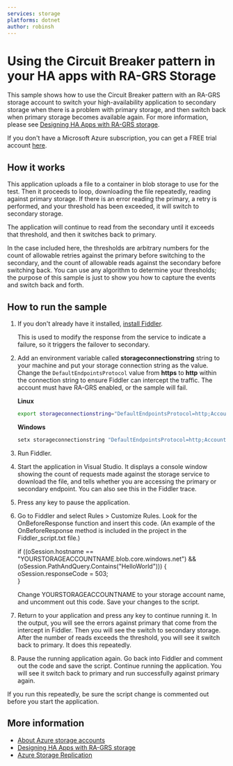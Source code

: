 ```yaml
---
services: storage
platforms: dotnet
author: robinsh
---
```


# Using the Circuit Breaker pattern in your HA apps with RA-GRS Storage

This sample shows how to use the Circuit Breaker pattern with an RA-GRS storage account to switch your high-availability application to secondary storage when there is a problem with primary storage, and then switch back when primary storage becomes available 
again. For more information, please see [Designing HA Apps with RA-GRS storage](
https://azure.microsoft.com/documentation/articles/storage-designing-ha-apps-with-ra-grs).

If you don't have a Microsoft Azure subscription, you can
get a FREE trial account <a href="http://go.microsoft.com/fwlink/?LinkId=330212">here</a>.

## How it works

This application uploads a file to a container in blob storage to use for the test. 
Then it proceeds to loop, downloading the file repeatedly, reading against primary storage. 
If there is an error reading the primary, a retry is performed, and your threshold has 
been exceeded, it will switch to secondary storage. 

The application will continue to read from the secondary until it exceeds that threshold,
and then it switches back to primary. 

In the case included here, the thresholds are arbitrary numbers for the count of allowable 
retries against the primary before switching to the secondary, and the count of allowable 
reads against the secondary before switching back. You can use any algorithm to 
determine your thresholds; the purpose of this sample is just to show you how to 
capture the events and switch back and forth. 

## How to run the sample

1. If you don't already have it installed, [install Fiddler](http://www.telerik.com/fiddler).
 
	This is used to modify the response from the service to indicate a failure, so it triggers the failover to secondary. 

2. Add an environment variable called **storageconnectionstring** string to your machine and put your storage connection string as the value. Change the `DefaultEndpointsProtocol` value from **https** to **http** within the connection string to ensure Fiddler can intercept the traffic. The account must have RA-GRS enabled, or the sample will fail.

    **Linux**
    
    ```bash
    export storageconnectionstring="DefaultEndpointsProtocol=http;AccountName=<mystorageaccount>;AccountKey=<myAccountKey>;EndpointSuffix=core.windows.net"
    ```
    **Windows**
    
    ```cmd
    setx storageconnectionstring "DefaultEndpointsProtocol=http;AccountName=<mystorageaccount>;AccountKey=<myAccountKey>;EndpointSuffix=core.windows.net"
    ```

3. Run Fiddler.

4. Start the application in Visual Studio. It displays a console window showing the count of requests made against the storage service to download the file, and tells whether you are accessing the primary or secondary endpoint. You can also see this in the Fiddler trace. 

5. Press any key to pause the application. 

6. Go to Fiddler and select Rules > Customize Rules. Look for the OnBeforeResponse function and insert this code. (An example of the OnBeforeResponse method is included in the project in the Fiddler_script.txt file.)

	if ((oSession.hostname == "YOURSTORAGEACCOUNTNAME.blob.core.windows.net") 
	&& (oSession.PathAndQuery.Contains("HelloWorld"))) {
	   oSession.responseCode = 503;  
        }

	Change YOURSTORAGEACCOUNTNAME to your storage account name, and uncomment out this code. Save your changes to the script. 

7. Return to your application and press any key to continue running it. In the output, you will see the errors against primary that come from the intercept in Fiddler. Then you will see the switch to secondary storage. After the number of reads exceeds the threshold, you will see it switch back to primary. It does this repeatedly. 

8. Pause the running application again. Go back into Fiddler and comment out the code 
and save the script. Continue running the application. You will see it switch back to primary and run successfully against primary again.

If you run this repeatedly, be sure the script change is commented out before you start the application. 


## More information
- [About Azure storage accounts](https://docs.microsoft.com/azure/storage/storage-create-storage-account)
- [Designing HA Apps with RA-GRS storage](https://docs.microsoft.com/azure/storage/storage-designing-ha-apps-with-ra-grs/)
- [Azure Storage Replication](https://docs.microsoft.com/azure/storage/storage-redundancy)
